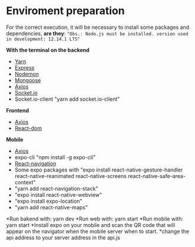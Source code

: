 # Enviroment preparation
For the correct execution, it will be necessary to install some packages and dependencies, **are they**:
`"Obs.: Node.js must be installed.
version used in development: 12.14.1 LTS"`  

**With the terminal on the backend**
- [Yarn](https://yarnpkg.com/pt-BR/docs/install#windows-stable)
- [Express](https://expressjs.com/pt-br/starter/installing.html)
- [Nodemon](https://www.npmjs.com/package/nodemon)
- [Mongoose](https://www.npmjs.com/package/mongoose)
- [Axios](https://www.npmjs.com/package/axios)
- [Socket.io](https://www.npmjs.com/package/socket.io)
- Socket.io-client "yarn add socket.io-client"

**Frontend**
- [Axios](https://www.npmjs.com/package/axios)
- [React-dom](https://www.npmjs.com/package/react-dom)

**Mobile**
- [Axios](https://www.npmjs.com/package/axios)
- expo-cli "npm install -g expo-cli"
- [React-navigation](https://reactnavigation.org/docs/en/getting-started.html)
- Some expo packages with "expo install react-native-gesture-handler react-native-reanimated react-native-screens react-native-safe-area-context"
- "yarn add react-navigation-stack"
- "expo install react-native-webview"
- "expo install expo-location"
- "yarn add react-native-maps"

*Run bakend with: yarn dev
*Run web with: yarn start
*Run mobile with: yarn start
*Install expo on your mobile and scan the QR code that will appear on the navigator when the mobile server when to start. 
*change the api address to your server address in the api.js
